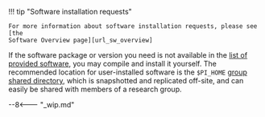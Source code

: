 !!! tip "Software installation requests"

    For more information about software installation requests, please see [the
    Software Overview page][url_sw_overview]

If the software package or version you need is not available in the [list of
provided software][url_sw_list], you may compile and install it yourself. The
recommended location for user-installed software is the
`$PI_HOME` [group shared directory][url_pi_home], which is snapshotted and
replicated off-site, and can easily be shared with members of a research group.

--8<--- "_wip.md"

[comment]: #  (TODO: info about compilers, prefix, cmake, `system` module category, custom modules)


[comment]: #  (link URLs -----------------------------------------------------)

[url_sw_overview]:  /docs/software/
[url_sw_list]:      /docs/software/list
[url_pi_home]:      /docs/user-guide/storage#pi_home
